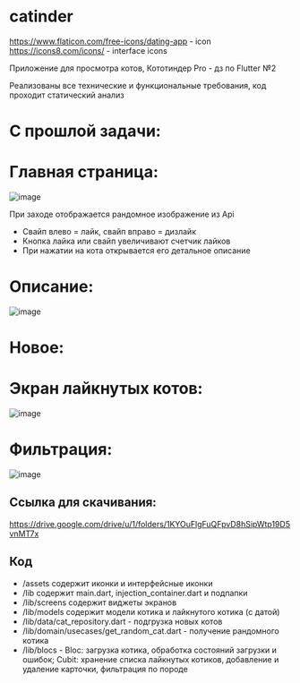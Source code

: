 # catinder
https://www.flaticon.com/free-icons/dating-app - icon
https://icons8.com/icons/ - interface icons

Приложение для просмотра котов, Кототиндер Pro - дз по Flutter №2

Реализованы все технические и функциональные требования, код проходит статический анализ 

# С прошлой задачи:
# Главная страница:
![image](https://github.com/user-attachments/assets/0bf6b9c7-b461-4d74-8124-f05d0bdde134)


При заходе отображается рандомное изображение из Api
- Свайп влево = лайк, свайп вправо = дизлайк
- Кнопка лайка или свайп увеличивают счетчик лайков
- При нажатии на кота открывается его детальное описание

# Описание:
![image](https://github.com/user-attachments/assets/1808c47f-9fbc-4247-8aee-d3e9d917f129)

# Новое:
# Экран лайкнутых котов:
![image](https://github.com/user-attachments/assets/c2f3788d-5d91-450d-ba1d-6d6a379e9045)
# Фильтрация:
![image](https://github.com/user-attachments/assets/86d6fa17-f04e-4d80-b914-58dbb2f311fa)


## Cсылка для скачивания:
https://drive.google.com/drive/u/1/folders/1KYOuFlgFuQFpvD8hSipWtp19D5vnMT7x


## Код
- /assets содержит иконки и интерфейсные иконки
- /lib содержит main.dart, injection_container.dart и подпапки
- /lib/screens содержит виджеты экранов
- /lib/models содержит модели котика и лайкнутого котика (с датой)
- /lib/data/cat_repository.dart - подгрузка новых котов
- /lib/domain/usecases/get_random_cat.dart - получение рандомного котика
- /lib/blocs - Bloc: загрузка котика, обработка состояний загрузки и ошибок; Cubit: хранение списка лайкнутых котиков, добавление и удаление карточки, фильтрация по породе
